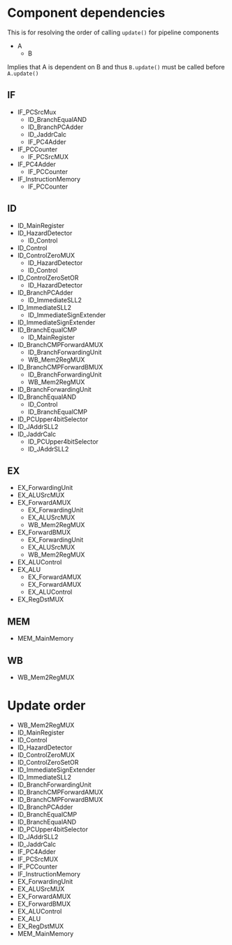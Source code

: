 # Component dependencies

This is for resolving the order of calling `update()` for pipeline components

- A
  - B

Implies that A is dependent on B and thus `B.update()` must be called before `A.update()`

## IF

- IF_PCSrcMux
  - ID_BranchEqualAND
  - ID_BranchPCAdder
  - ID_JaddrCalc
  - IF_PC4Adder
- IF_PCCounter
  - IF_PCSrcMUX
- IF_PC4Adder
  - IF_PCCounter
- IF_InstructionMemory
  - IF_PCCounter

## ID
- ID_MainRegister
- ID_HazardDetector
  - ID_Control
- ID_Control
- ID_ControlZeroMUX
  - ID_HazardDetector
  - ID_Control
- ID_ControlZeroSetOR
  - ID_HazardDetector
- ID_BranchPCAdder
  - ID_ImmediateSLL2
- ID_ImmediateSLL2
  - ID_ImmediateSignExtender
- ID_ImmediateSignExtender
- ID_BranchEqualCMP
  - ID_MainRegister
- ID_BranchCMPForwardAMUX
  - ID_BranchForwardingUnit
  - WB_Mem2RegMUX
- ID_BranchCMPForwardBMUX
  - ID_BranchForwardingUnit
  - WB_Mem2RegMUX
- ID_BranchForwardingUnit
- ID_BranchEqualAND
  - ID_Control
  - ID_BranchEqualCMP
- ID_PCUpper4bitSelector
- ID_JAddrSLL2
- ID_JaddrCalc
  - ID_PCUpper4bitSelector
  - ID_JAddrSLL2

## EX
- EX_ForwardingUnit
- EX_ALUSrcMUX
- EX_ForwardAMUX
  - EX_ForwardingUnit
  - EX_ALUSrcMUX
  - WB_Mem2RegMUX
- EX_ForwardBMUX
  - EX_ForwardingUnit
  - EX_ALUSrcMUX
  - WB_Mem2RegMUX
- EX_ALUControl
- EX_ALU
  - EX_ForwardAMUX
  - EX_ForwardAMUX
  - EX_ALUControl
- EX_RegDstMUX

## MEM
- MEM_MainMemory

## WB
- WB_Mem2RegMUX


# Update order
- WB_Mem2RegMUX
- ID_MainRegister
- ID_Control
- ID_HazardDetector
- ID_ControlZeroMUX
- ID_ControlZeroSetOR
- ID_ImmediateSignExtender
- ID_ImmediateSLL2
- ID_BranchForwardingUnit
- ID_BranchCMPForwardAMUX
- ID_BranchCMPForwardBMUX
- ID_BranchPCAdder
- ID_BranchEqualCMP
- ID_BranchEqualAND
- ID_PCUpper4bitSelector
- ID_JAddrSLL2
- ID_JaddrCalc
- IF_PC4Adder
- IF_PCSrcMUX
- IF_PCCounter
- IF_InstructionMemory
- EX_ForwardingUnit
- EX_ALUSrcMUX
- EX_ForwardAMUX
- EX_ForwardBMUX
- EX_ALUControl
- EX_ALU
- EX_RegDstMUX
- MEM_MainMemory
